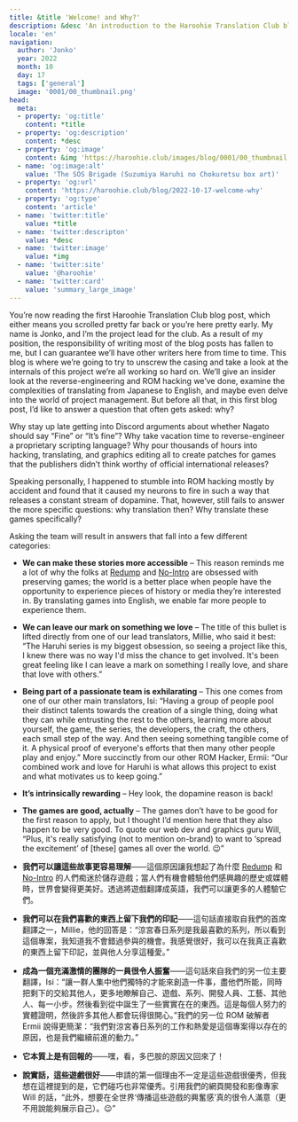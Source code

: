 ```yaml
---
title: &title 'Welcome! and Why?'
description: &desc 'An introduction to the Haroohie Translation Club blog and an explanation of our motivations for translating Haruhi games.'
locale: 'en'
navigation:
  author: 'Jonko'
  year: 2022
  month: 10
  day: 17
  tags: ['general']
  image: '0001/00_thumbnail.png'
head:
  meta:
  - property: 'og:title'
    content: *title
  - property: 'og:description'
    content: *desc
  - property: 'og:image'
    content: &img 'https://haroohie.club/images/blog/0001/00_thumbnail.png'
  - name: 'og:image:alt'
    value: 'The SOS Brigade (Suzumiya Haruhi no Chokuretsu box art)'
  - property: 'og:url'
    content: 'https://haroohie.club/blog/2022-10-17-welcome-why'
  - property: 'og:type'
    content: 'article'
  - name: 'twitter:title'
    value: *title
  - name: 'twitter:descripton'
    value: *desc
  - name: 'twitter:image'
    value: *img
  - name: 'twitter:site'
    value: '@haroohie'
  - name: 'twitter:card'
    value: 'summary_large_image'
---
```


You’re now reading the first Haroohie Translation Club blog post, which either means you scrolled pretty far back or you’re here pretty early. My name is Jonko, and I’m the project lead for the club. As a result of my position, the responsibility of writing most of the blog posts has fallen to me, but I can guarantee we’ll have other writers here from time to time. This blog is where we’re going to try to unscrew the casing and take a look at the internals of this project we’re all working so hard on. We’ll give an insider look at the reverse-engineering and ROM hacking we’ve done, examine the complexities of translating from Japanese to English, and maybe even delve into the world of project management. But before all that, in this first blog post, I’d like to answer a question that often gets asked: why?

Why stay up late getting into Discord arguments about whether Nagato should say “Fine” or “It’s fine”? Why take vacation time to reverse-engineer a proprietary scripting language? Why pour thousands of hours into hacking, translating, and graphics editing all to create patches for games that the publishers didn’t think worthy of official international releases?

Speaking personally, I happened to stumble into ROM hacking mostly by accident and found that it caused my neurons to fire in such a way that releases a constant stream of dopamine. That, however, still fails to answer the more specific questions: why translation then? Why translate these games specifically?

Asking the team will result in answers that fall into a few different categories:

* **We can make these stories more accessible** – This reason reminds me a lot of why the folks at [Redump](http://redump.org/) and [No-Intro](https://no-intro.org/) are obsessed with preserving games; the world is a better place when people have the opportunity to experience pieces of history or media they’re interested in. By translating games into English, we enable far more people to experience them.
* **We can leave our mark on something we love** –  The title of this bullet is lifted directly from one of our lead translators, Millie, who said it best: “The Haruhi series is my biggest obsession, so seeing a project like this, I knew there was no way I'd miss the chance to get involved. It's been great feeling like I can leave a mark on something I really love, and share that love with others.”
* **Being part of a passionate team is exhilarating** – This one comes from one of our other main translators, Isi: “Having a group of people pool their distinct talents towards the creation of a single thing, doing what they can while entrusting the rest to the others, learning more about yourself, the game, the series, the developers, the craft, the others, each small step of the way. And then seeing something tangible come of it. A physical proof of everyone's efforts that then many other people play and enjoy.” More succinctly from our other ROM Hacker, Ermii: “Our combined work and love for Haruhi is what allows this project to exist and what motivates us to keep going.”
* **It’s intrinsically rewarding** – Hey look, the dopamine reason is back!
* **The games are good, actually** – The games don’t have to be good for the first reason to apply, but I thought I’d mention here that they also happen to be very good. To quote our web dev and graphics guru Will, “Plus, it's really satisfying (not to mention on-brand) to want to ‘spread the excitement’ of [these] games all over the world. 😉”

* **我們可以讓這些故事更容易理解**——這個原因讓我想起了為什麼 [Redump](http://redump.org/) 和 [No-Intro](https://no-intro.org/) 的人們痴迷於儲存遊戲；當人們有機會體驗他們感興趣的歷史或媒體時，世界會變得更美好。透過將遊戲翻譯成英語，我們可以讓更多的人體驗它們。
* **我們可以在我們喜歡的東西上留下我們的印記**——這句話直接取自我們的首席翻譯之一，Millie，他的回答是：“涼宮春日系列是我最喜歡的系列，所以看到這個專案，我知道我不會錯過參與的機會。我感覺很好，我可以在我真正喜歡的東西上留下印記，並與他人分享這種愛。”
* **成為一個充滿激情的團隊的一員很令人振奮**——這句話來自我們的另一位主要翻譯，Isi：“讓一群人集中他們獨特的才能來創造一件事，盡他們所能，同時把剩下的交給其他人，更多地瞭解自己、遊戲、系列、開發人員、工藝、其他人、每一小步。然後看到從中誕生了一些實實在在的東西。這是每個人努力的實體證明，然後許多其他人都會玩得很開心。”我們的另一位 ROM 破解者 Ermii 說得更簡潔：“我們對涼宮春日系列的工作和熱愛是這個專案得以存在的原因，也是我們繼續前進的動力。”
* **它本質上是有回報的**——嘿，看，多巴胺的原因又回來了！
* **說實話，這些遊戲很好**——申請的第一個理由不一定是這些遊戲很優秀，但我想在這裡提到的是，它們碰巧也非常優秀。引用我們的網頁開發和影像專家 Will 的話，“此外，想要在全世界‘傳播這些遊戲的興奮感’真的很令人滿意（更不用說能夠展示自己）。😉”